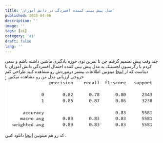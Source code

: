 ```yaml
---
title: 'مدل پیش بینی کننده افسردگی در دانش آموزان'
published: 2025-04-06
description: ''
image: ''
tags: [ai]
category: 'ai'
draft: false
lang: ''
---
```


چند وقت پیش تصمیم گرفتم چن تا تمرین توی حوزه یادگیری ماشین داشته باشم و سعی کردم با رگرسیون لجستیک یه مدل پیش بینی کننده احتمال افسردگی دانش آموزان با دیتاست که از [اینجا](https://www.kaggle.com/datasets/hopesb/student-depression-dataset/data) میتونین اطلاعات بیشتر درموردش رو مشاهده کنید طراحی کنم خروجی ارزیابی مدل من رو مشاهده میکنین :
![enter image description here](./exam.png)
کد رو هم میتونین [اینجا](https://colab.research.google.com/drive/1Cxp8LbWGPYdzxokOJzlEPzbkiG8_25K9#scrollTo=nm_Oy6ykz-e9) دانلود کنین .
